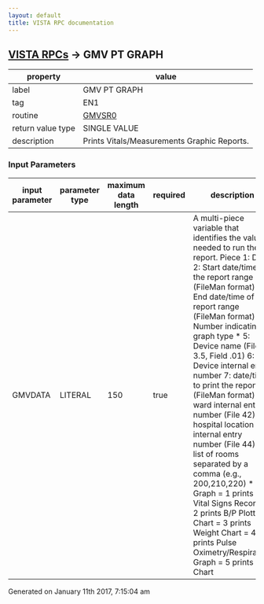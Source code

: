 ```yaml
---
layout: default
title: VISTA RPC documentation
---
```




## [VISTA RPCs](TableOfContent.md) &#8594; GMV PT GRAPH 

 property | value 
--- | --- 
 label | GMV PT GRAPH
 tag | EN1
 routine | [GMVSR0](http://code.osehra.org/dox/Routine_GMVSR0_source.html)
 return value type | SINGLE VALUE
 description | Prints Vitals/Measurements Graphic Reports.

### Input Parameters

| input parameter | parameter type | maximum data length | required | description | 
| --- | --- | --- | --- | --- | 
| GMVDATA | LITERAL | 150 | true | A multi-piece variable that identifies the values needed to run the report.    Piece  1: DFN         2: Start date/time of the report range (FileMan format)         3: End date/time of the report range (FileMan format)         4: Number indicating graph type *         5: Device name (File 3.5, Field .01)         6: Device internal entry number         7: date/time to print the report (FileMan format)         8: ward internal entry number (File 42)         9: hospital location internal entry number (File 44)        10: list of rooms separated by a comma (e.g., 200,210,220) * Graph = 1 prints Vital Signs Record        = 2 prints B/P Plotting Chart        = 3 prints Weight Chart        = 4 prints Pulse Oximetry/Respiratory Graph        = 5 prints Pain Chart | 




 Generated on January 11th 2017, 7:15:04 am